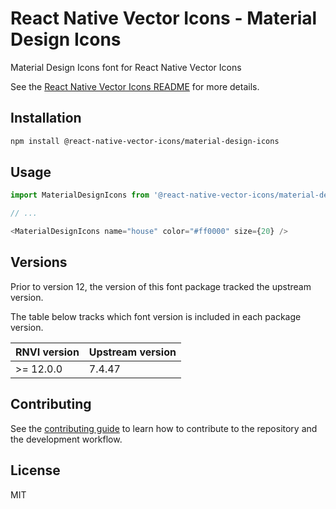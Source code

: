 # React Native Vector Icons - Material Design Icons

Material Design Icons font for React Native Vector Icons

See the [React Native Vector Icons README](../../README.md) for more details.

## Installation

```sh
npm install @react-native-vector-icons/material-design-icons
```

## Usage

```js
import MaterialDesignIcons from '@react-native-vector-icons/material-design-icons';

// ...

<MaterialDesignIcons name="house" color="#ff0000" size={20} />
```


## Versions

Prior to version 12, the version of this font package tracked the upstream version.

The table below tracks which font version is included in each package version.

| RNVI version | Upstream version |
| ------------ | ---------------- |
| &gt;= 12.0.0 | 7.4.47 |

## Contributing

See the [contributing guide](../../CONTRIBUTING.md) to learn how to contribute to the repository and the development workflow.

## License

MIT

